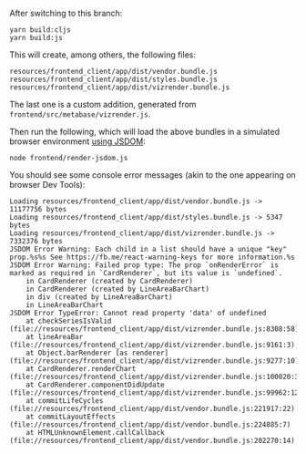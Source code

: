 After switching to this branch:

```
yarn build:cljs
yarn build:js
```

This will create, among others, the following files:

```
resources/frontend_client/app/dist/vendor.bundle.js
resources/frontend_client/app/dist/styles.bundle.js
resources/frontend_client/app/dist/vizrender.bundle.js
```

The last one is a custom addition, generated from `frontend/src/metabase/vizrender.js`.

Then run the following, which will load the above bundles in a simulated browser environment [using JSDOM](https://www.npmjs.com/package/jsdom):

```
node frontend/render-jsdom.js
```

You should see some console error messages (akin to the one appearing on browser Dev Tools):

```
Loading resources/frontend_client/app/dist/vendor.bundle.js -> 11177756 bytes
Loading resources/frontend_client/app/dist/styles.bundle.js -> 5347 bytes
Loading resources/frontend_client/app/dist/vizrender.bundle.js -> 7332376 bytes
JSDOM Error Warning: Each child in a list should have a unique "key" prop.%s%s See https://fb.me/react-warning-keys for more information.%s
JSDOM Error Warning: Failed prop type: The prop `onRenderError` is marked as required in `CardRenderer`, but its value is `undefined`.
    in CardRenderer (created by CardRenderer)
    in CardRenderer (created by LineAreaBarChart)
    in div (created by LineAreaBarChart)
    in LineAreaBarChart
JSDOM Error TypeError: Cannot read property 'data' of undefined
    at checkSeriesIsValid (file://resources/frontend_client/app/dist/vizrender.bundle.js:8308:58)
    at lineAreaBar (file://resources/frontend_client/app/dist/vizrender.bundle.js:9161:3)
    at Object.barRenderer [as renderer] (file://resources/frontend_client/app/dist/vizrender.bundle.js:9277:10)
    at CardRenderer.renderChart (file://resources/frontend_client/app/dist/vizrender.bundle.js:100020:39)
    at CardRenderer.componentDidUpdate (file://resources/frontend_client/app/dist/vizrender.bundle.js:99962:12)
    at commitLifeCycles (file://resources/frontend_client/app/dist/vendor.bundle.js:221917:22)
    at commitLayoutEffects (file://resources/frontend_client/app/dist/vendor.bundle.js:224885:7)
    at HTMLUnknownElement.callCallback (file://resources/frontend_client/app/dist/vendor.bundle.js:202270:14)
```